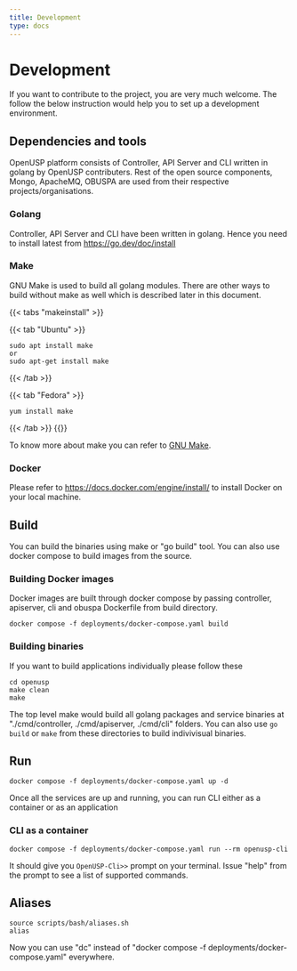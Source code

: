 ```yaml
---
title: Development 
type: docs
---
```


# Development

If you want to contribute to the project, you are very much welcome. The follow the below instruction would help you to set up a development environment.

## Dependencies and tools

OpenUSP platform consists of Controller, API Server and CLI written in golang by OpenUSP contributers. Rest of the open source components, Mongo, ApacheMQ, OBUSPA are used from their respective projects/organisations.

### Golang

Controller, API Server and CLI have been written in golang. Hence you need to install latest from https://go.dev/doc/install

### Make

GNU Make is used to build all golang modules. There are other ways to build without make as well which is described later in this document.

{{< tabs "makeinstall" >}}

{{< tab "Ubuntu" >}}
```
sudo apt install make
or
sudo apt-get install make
```
{{< /tab >}}

{{< tab "Fedora" >}}
```
yum install make
```
{{< /tab >}}
{{</tabs>}}

To know more about make you can refer to [GNU Make](https://www.gnu.org/software/make/).

### Docker

Please refer to https://docs.docker.com/engine/install/ to install Docker on your local machine.

## Build
You can build the binaries using make or "go build" tool. You can also use docker compose to build images from the source.

### Building Docker images

Docker images are built through docker compose by passing controller, apiserver, cli and obuspa Dockerfile from build directory.

```
docker compose -f deployments/docker-compose.yaml build

```

### Building binaries

If you want to build applications individually please follow these

```
cd openusp
make clean
make

```
The top level make would build all golang packages and service binaries at "./cmd/controller, ./cmd/apiserver, ./cmd/cli" folders.
You can also use `` go build `` or `` make `` from these directories to build indivivisual binaries.


## Run

```
docker compose -f deployments/docker-compose.yaml up -d

```

Once all the services are up and running, you can run CLI either as a container or as an application

### CLI as a container

```
docker compose -f deployments/docker-compose.yaml run --rm openusp-cli

```

It should give you `` OpenUSP-Cli>> `` prompt on your terminal. Issue "help" from the prompt to see a list of supported commands.

## Aliases

```
source scripts/bash/aliases.sh
alias

```
Now you can use "dc" instead of "docker compose -f deployments/docker-compose.yaml" everywhere.
